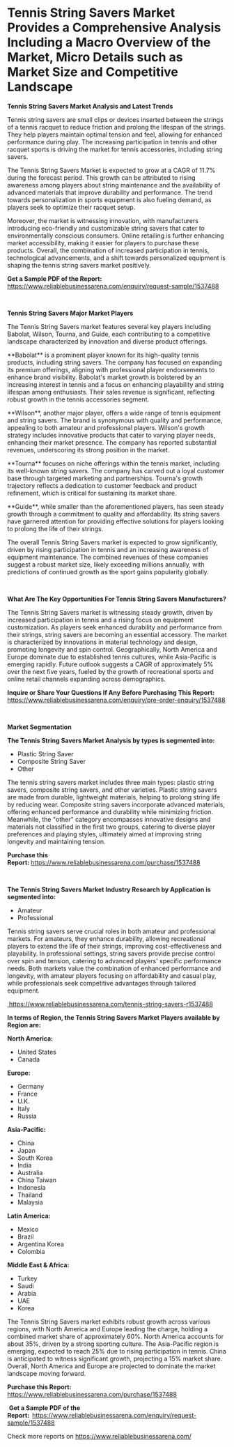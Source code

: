 <p><h1>Tennis String Savers Market Provides a Comprehensive Analysis Including a Macro Overview of the Market, Micro Details such as Market Size and Competitive Landscape</h1></p><p><strong>Tennis String Savers Market Analysis and Latest Trends</strong></p>
<p><p>Tennis string savers are small clips or devices inserted between the strings of a tennis racquet to reduce friction and prolong the lifespan of the strings. They help players maintain optimal tension and feel, allowing for enhanced performance during play. The increasing participation in tennis and other racquet sports is driving the market for tennis accessories, including string savers.</p><p>The Tennis String Savers Market is expected to grow at a CAGR of 11.7% during the forecast period. This growth can be attributed to rising awareness among players about string maintenance and the availability of advanced materials that improve durability and performance. The trend towards personalization in sports equipment is also fueling demand, as players seek to optimize their racquet setup.</p><p>Moreover, the market is witnessing innovation, with manufacturers introducing eco-friendly and customizable string savers that cater to environmentally conscious consumers. Online retailing is further enhancing market accessibility, making it easier for players to purchase these products. Overall, the combination of increased participation in tennis, technological advancements, and a shift towards personalized equipment is shaping the tennis string savers market positively.</p></p>
<p><strong>Get a Sample PDF of the Report:&nbsp;</strong> <a href="https://www.reliablebusinessarena.com/enquiry/request-sample/1537488?utm_campaign=2189&utm_medium=2&utm_source=Github&utm_content=ia&utm_term=05042025&utm_id=tennis-string-savers">https://www.reliablebusinessarena.com/enquiry/request-sample/1537488</a></p>
<p>&nbsp;</p>
<p><strong>Tennis String Savers Major Market Players</strong></p>
<p><p>The Tennis String Savers market features several key players including Babolat, Wilson, Tourna, and Guide, each contributing to a competitive landscape characterized by innovation and diverse product offerings.</p><p>**Babolat** is a prominent player known for its high-quality tennis products, including string savers. The company has focused on expanding its premium offerings, aligning with professional player endorsements to enhance brand visibility. Babolat's market growth is bolstered by an increasing interest in tennis and a focus on enhancing playability and string lifespan among enthusiasts. Their sales revenue is significant, reflecting robust growth in the tennis accessories segment.</p><p>**Wilson**, another major player, offers a wide range of tennis equipment and string savers. The brand is synonymous with quality and performance, appealing to both amateur and professional players. Wilson's growth strategy includes innovative products that cater to varying player needs, enhancing their market presence. The company has reported substantial revenues, underscoring its strong position in the market.</p><p>**Tourna** focuses on niche offerings within the tennis market, including its well-known string savers. The company has carved out a loyal customer base through targeted marketing and partnerships. Tourna's growth trajectory reflects a dedication to customer feedback and product refinement, which is critical for sustaining its market share.</p><p>**Guide**, while smaller than the aforementioned players, has seen steady growth through a commitment to quality and affordability. Its string savers have garnered attention for providing effective solutions for players looking to prolong the life of their strings.</p><p>The overall Tennis String Savers market is expected to grow significantly, driven by rising participation in tennis and an increasing awareness of equipment maintenance. The combined revenues of these companies suggest a robust market size, likely exceeding millions annually, with predictions of continued growth as the sport gains popularity globally.</p></p>
<p>&nbsp;</p>
<p><strong>What Are The Key Opportunities For Tennis String Savers Manufacturers?</strong></p>
<p><p>The Tennis String Savers market is witnessing steady growth, driven by increased participation in tennis and a rising focus on equipment customization. As players seek enhanced durability and performance from their strings, string savers are becoming an essential accessory. The market is characterized by innovations in material technology and design, promoting longevity and spin control. Geographically, North America and Europe dominate due to established tennis cultures, while Asia-Pacific is emerging rapidly. Future outlook suggests a CAGR of approximately 5% over the next five years, fueled by the growth of recreational sports and online retail channels expanding across demographics.</p></p>
<p><strong>Inquire or Share Your Questions If Any Before Purchasing This Report:</strong> <a href="https://www.reliablebusinessarena.com/enquiry/pre-order-enquiry/1537488?utm_campaign=2189&utm_medium=2&utm_source=Github&utm_content=ia&utm_term=05042025&utm_id=tennis-string-savers">https://www.reliablebusinessarena.com/enquiry/pre-order-enquiry/1537488</a></p>
<p>&nbsp;</p>
<p><strong>Market Segmentation</strong></p>
<p><strong>The Tennis String Savers Market Analysis by types is segmented into:</strong></p>
<p><ul><li>Plastic String Saver</li><li>Composite String Saver</li><li>Other</li></ul></p>
<p><p>The tennis string savers market includes three main types: plastic string savers, composite string savers, and other varieties. Plastic string savers are made from durable, lightweight materials, helping to prolong string life by reducing wear. Composite string savers incorporate advanced materials, offering enhanced performance and durability while minimizing friction. Meanwhile, the "other" category encompasses innovative designs and materials not classified in the first two groups, catering to diverse player preferences and playing styles, ultimately aimed at improving string longevity and maintaining tension.</p></p>
<p><strong>Purchase this Report:&nbsp;</strong><a href="https://www.reliablebusinessarena.com/purchase/1537488?utm_campaign=2189&utm_medium=2&utm_source=Github&utm_content=ia&utm_term=05042025&utm_id=tennis-string-savers">https://www.reliablebusinessarena.com/purchase/1537488</a></p>
<p>&nbsp;</p>
<p><strong>The Tennis String Savers Market Industry Research by Application is segmented into:</strong></p>
<p><ul><li>Amateur</li><li>Professional</li></ul></p>
<p><p>Tennis string savers serve crucial roles in both amateur and professional markets. For amateurs, they enhance durability, allowing recreational players to extend the life of their strings, improving cost-effectiveness and playability. In professional settings, string savers provide precise control over spin and tension, catering to advanced players' specific performance needs. Both markets value the combination of enhanced performance and longevity, with amateur players focusing on affordability and casual play, while professionals seek competitive advantages through tailored equipment.</p></p>
<p><a href="https://www.reliablebusinessarena.com/tennis-string-savers-r1537488?utm_campaign=2189&utm_medium=2&utm_source=Github&utm_content=ia&utm_term=05042025&utm_id=tennis-string-savers">&nbsp;https://www.reliablebusinessarena.com/tennis-string-savers-r1537488</a></p>
<p><strong>In terms of Region, the Tennis String Savers Market Players available by Region are:</strong></p>
<p>
    <p> <strong> North America: </strong>
        <ul>
            <li>United States</li>
            <li>Canada</li>
        </ul>
        </p> 
    <p> <strong> Europe: </strong>
        <ul>
            <li>Germany</li>
            <li>France</li>
            <li>U.K.</li>
            <li>Italy</li>
            <li>Russia</li>
        </ul>
        </p> 
    <p> <strong> Asia-Pacific: </strong>
        <ul>
            <li>China</li>
            <li>Japan</li>
            <li>South Korea</li>
            <li>India</li>
            <li>Australia</li>
            <li>China Taiwan</li>
            <li>Indonesia</li>
            <li>Thailand</li>
            <li>Malaysia</li>
        </ul>
        </p> 
    <p> <strong> Latin America: </strong>
        <ul>
            <li>Mexico</li>
            <li>Brazil</li>
            <li>Argentina Korea</li>
            <li>Colombia</li>
        </ul>
        </p> 
    <p> <strong> Middle East & Africa: </strong>
        <ul>
            <li>Turkey</li>
            <li>Saudi</li>
            <li>Arabia</li>
            <li>UAE</li>
            <li>Korea</li>
        </ul>
    </p>
    </p>
<p><p>The Tennis String Savers market exhibits robust growth across various regions, with North America and Europe leading the charge, holding a combined market share of approximately 60%. North America accounts for about 35%, driven by a strong sporting culture. The Asia-Pacific region is emerging, expected to reach 25% due to rising participation in tennis. China is anticipated to witness significant growth, projecting a 15% market share. Overall, North America and Europe are projected to dominate the market landscape moving forward.</p></p>
<p><strong>Purchase this Report: </strong><a href="https://www.reliablebusinessarena.com/purchase/1537488?utm_campaign=2189&utm_medium=2&utm_source=Github&utm_content=ia&utm_term=05042025&utm_id=tennis-string-savers">https://www.reliablebusinessarena.com/purchase/1537488</a></p>
<p>&nbsp;<strong>Get a Sample PDF of the Report:&nbsp;&nbsp;</strong><a href="https://www.reliablebusinessarena.com/enquiry/request-sample/1537488?utm_campaign=2189&utm_medium=2&utm_source=Github&utm_content=ia&utm_term=05042025&utm_id=tennis-string-savers">https://www.reliablebusinessarena.com/enquiry/request-sample/1537488</a></p>
<p><strong></strong></p>
<p>Check more reports on <a href="https://www.reliablebusinessarena.com/?utm_campaign=2189&utm_medium=2&utm_source=Github&utm_content=ia&utm_term=05042025&utm_id=tennis-string-savers">https://www.reliablebusinessarena.com/</a></p>
